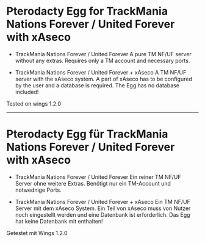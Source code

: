 # Pterodacty Egg for TrackMania Nations Forever / United Forever with xAseco

- TrackMania Nations Forever / United Forever
A pure TM NF/UF server without any extras.
Requires only a TM account and necessary ports.

- TrackMania Nations Forever / United Forever + xAseco
A TM NF/UF server with the xAseco system.
A part of xAseco has to be configured by the user and a database is required. The Egg has no database included!

Tested on wings 1.2.0
________________________________________________

# Pterodacty Egg für TrackMania Nations Forever / United Forever with xAseco

- TrackMania Nations Forever / United Forever
Ein reiner TM NF/UF Server ohne weitere Extras.
Benötigt nur ein TM-Account und notwednige Ports.

- TrackMania Nations Forever / United Forever + xAseco
Ein TM NF/UF Server mit dem xAseco System.
Ein Teil von xAseco muss von Nutzer noch eingestellt werden und eine Datenbank ist erforderlich. Das Egg hat keine Datenbank mit enthalten!

Getestet mit Wings 1.2.0
